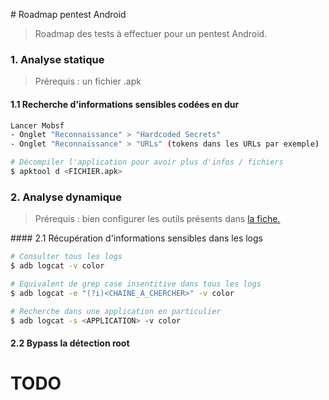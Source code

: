 # Roadmap pentest Android

> Roadmap des tests à effectuer pour un pentest Android.



### 1. Analyse statique

> Prérequis : un fichier .apk



#### 1.1 Recherche d'informations sensibles codées en dur

```bash
Lancer Mobsf
- Onglet "Reconnaissance" > "Hardcoded Secrets"
- Onglet "Reconnaissance" > "URLs" (tokens dans les URLs par exemple)
```

```bash
# Décompiler l'application pour avoir plus d'infos / fichiers
$ apktool d <FICHIER.apk>
```





### 2. Analyse dynamique

> Prérequis : bien configurer les outils présents dans [la fiche.](configuration.md)



#### 2.1 Récupération d'informations sensibles dans les logs

```bash
# Consulter tous les logs
$ adb logcat -v color

# Equivalent de grep case insentitive dans tous les logs 
$ adb logcat -e "(?i)<CHAINE_A_CHERCHER>" -v color

# Recherche dans une application en particulier
$ adb logcat -s <APPLICATION> -v color
```



#### 2.2 Bypass la détection root

# TODO
